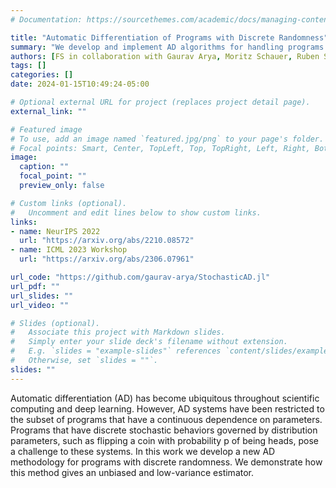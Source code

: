 ```yaml
---
# Documentation: https://sourcethemes.com/academic/docs/managing-content/

title: "Automatic Differentiation of Programs with Discrete Randomness"
summary: "We develop and implement AD algorithms for handling programs that can contain discrete randomness."
authors: [FS in collaboration with Gaurav Arya, Moritz Schauer, Ruben Seyer, Alex Lew, Mathieu Huot, Kartik Chandra, Vikash Mansinghka, Jonathan Ragan-Kelley, Chris Rackauckas]
tags: []
categories: []
date: 2024-01-15T10:49:24-05:00

# Optional external URL for project (replaces project detail page).
external_link: ""

# Featured image
# To use, add an image named `featured.jpg/png` to your page's folder.
# Focal points: Smart, Center, TopLeft, Top, TopRight, Left, Right, BottomLeft, Bottom, BottomRight.
image:
  caption: ""
  focal_point: ""
  preview_only: false

# Custom links (optional).
#   Uncomment and edit lines below to show custom links.
links:
- name: NeurIPS 2022
  url: "https://arxiv.org/abs/2210.08572"
- name: ICML 2023 Workshop
  url: "https://arxiv.org/abs/2306.07961"

url_code: "https://github.com/gaurav-arya/StochasticAD.jl"
url_pdf: ""
url_slides: ""
url_video: ""

# Slides (optional).
#   Associate this project with Markdown slides.
#   Simply enter your slide deck's filename without extension.
#   E.g. `slides = "example-slides"` references `content/slides/example-slides.md`.
#   Otherwise, set `slides = ""`.
slides: ""
---
```

Automatic differentiation (AD) has become ubiquitous throughout scientific computing and deep learning. However, AD systems have been restricted to the subset of programs that have a continuous dependence on parameters. Programs that have discrete stochastic behaviors governed by distribution parameters, such as flipping a coin with probability p of being heads, pose a challenge to these systems. In this work we develop a new AD methodology for programs with discrete randomness. We demonstrate how this method gives an unbiased and low-variance estimator.
